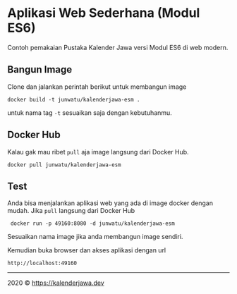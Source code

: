# Aplikasi Web Sederhana (Modul ES6)

Contoh pemakaian Pustaka Kalender Jawa versi Modul ES6 di web modern.

## Bangun Image
Clone dan jalankan perintah berikut untuk membangun image

```
docker build -t junwatu/kalenderjawa-esm .
```

untuk nama tag `-t` sesuaikan saja dengan kebutuhanmu. 


## Docker Hub
Kalau gak mau ribet `pull` aja image langsung dari Docker Hub.

```
docker pull junwatu/kalenderjawa-esm
```

## Test
Anda bisa menjalankan aplikasi web yang ada di image docker dengan mudah. Jika `pull` langsung dari Docker Hub

```
 docker run -p 49160:8080 -d junwatu/kalenderjawa-esm
```

Sesuaikan nama image jika anda membangun image sendiri.

Kemudian buka browser dan akses aplikasi dengan url

```http://localhost:49160```

---

2020 © https://kalenderjawa.dev
